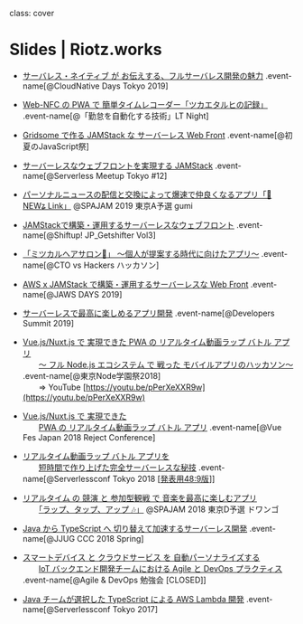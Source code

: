 class: cover
# Slides | Riotz.works

- [サーバレス・ネイティブ が お伝えする、フルサーバレス開発の魅力](2019-cloudnative-days) .event-name[@CloudNative Days Tokyo 2019]

- [Web-NFC の PWA で 簡単タイムレコーダー「ツカエタルヒの記録」](2019-attendance-tech-lt) .event-name[@「勤怠を自動化する技術」LT Night]

- [Gridsome で作る JAMStack な サーバーレス Web Front](2019-javascript-matsuri) .event-name[@初夏のJavaScript祭]

- [サーバーレスなウェブフロントを実現する JAMStack](2019-serverless-meetup-tokyo12) .event-name[@Serverless Meetup Tokyo #12]

- [パーソナルニュースの配信と交換によって爆速で仲良くなるアプリ「📰NEWʑ Link」](2019-spajam-qualification) @SPAJAM 2019 東京A予選 gumi

- [JAMStackで構築・運用するサーバーレスなウェブフロント](2019-shiftup-jp_getshifter-vol3) .event-name[@Shiftup! JP_Getshifter Vol3]

- [「ミツカルヘアサロン💇」 〜個人が提案する時代に向けたアプリ～](2019-cto-vs-hackers-hackathon) .event-name[@CTO vs Hackers ハッカソン]

- [AWS x JAMStack で構築・運用するサーバーレスな Web Front](2019-jaws-days) .event-name[@JAWS DAYS 2019]

- [サーバーレスで最高に楽しめるアプリ開発](2019-devsumi) .event-name[@Developers Summit 2019]

- [Vue.js/Nuxt.js で 実現できた PWA の リアルタイム動画ラップ バトル アプリ](2018-nodefest)  
  　　[～ フル Node.js エコシステム で 戦った モバイルアプリのハッカソン～](2018-nodefest) .event-name[@東京Node学園祭2018]  
  　　⇒ YouTube [https://youtu.be/pPerXeXXR9w](https://youtu.be/pPerXeXXR9w)

- [Vue.js/Nuxt.js で 実現できた](2018-vue-fes-reject-con)  
  　　[PWA の リアルタイム動画ラップ バトル アプリ](2018-vue-fes-reject-con) .event-name[@Vue Fes Japan 2018 Reject Conference]

- [リアルタイム動画ラップ バトル アプリを](2018-serverless-conf)  
  　　[短時間で作り上げた完全サーバーレスな秘技](2018-serverless-conf) .event-name[@Serverlessconf Tokyo 2018 [[発表用48:9版](/serverlessconf-tokyo-2018.html)]]

- [リアルタイム の 競演 と 参加型観戦 で 音楽を最高に楽しむアプリ](2018-spajam-qualification)  
  　　[「ラップ、タップ、アップ 🎶」](2018-spajam-qualification) @SPAJAM 2018 東京D予選 ドワンゴ

- [Java から TypeScript へ 切り替えて加速するサーバーレス開発](2018-jjug-ccc-spring) .event-name[@JJUG CCC 2018 Spring]

- [スマートデバイス と クラウドサービス を 自動パーソナライズする](2018-agile-and-devopts-study)  
  　　[IoT バックエンド開発チームにおける Agile と DevOps プラクティス](2018-agile-and-devopts-study) .event-name[@Agile & DevOps 勉強会 [CLOSED]]

- [Java チームが選択した TypeScript による AWS Lambda 開発](2017-serverless-conf) .event-name[@Serverlessconf Tokyo 2017]
